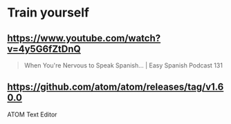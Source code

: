 # Train yourself

## https://www.youtube.com/watch?v=4y5G6fZtDnQ

> When You're Nervous to Speak Spanish... | Easy Spanish Podcast 131

## https://github.com/atom/atom/releases/tag/v1.60.0

ATOM Text Editor
